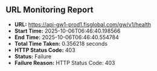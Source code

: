 ## URL Monitoring Report

- **URL:** https://api-gw1-prod1.fisglobal.com/gw/v1/health
- **Start Time:** 2025-10-06T06:46:40.198566
- **End Time:** 2025-10-06T06:46:40.554784
- **Total Time Taken:** 0.356218 seconds
- **HTTP Status Code:** 403
- **Status:** Failure
- **Failure Reason:** HTTP Status Code: 403

